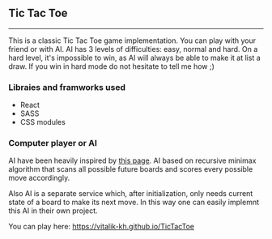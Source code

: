 <h2>Tic Tac Toe</h2>
<hr>
<p>This is a classic Tic Tac Toe game implementation. You can play with your friend or with AI. AI has 3 levels of difficulties:
    easy, normal and hard. On a hard level, it's impossible to win, as AI will always be able to make it at list a draw. If
    you win in hard mode do not hesitate to tell me how ;)
</p>
<h3>Libraies and framworks used</h3>
<ul>
<li>React</li>
<li>SASS</li>
<li>CSS modules</li>
</ul>
<h3>Computer player or AI</h3>
<p>AI have been heavily inspired by
    <a href='https://mostafa-samir.github.io/Tic-Tac-Toe-AI/' target='_blank'>this page</a>. AI based on recursive minimax algorithm that scans all possible future boards and scores every possible
    move accordingly.</p>
<p>Also AI is a separate service which, after initialization, only needs current state of a board to make its next move. In this
    way one can easily implemnt this AI in their own project.
</p>
<p>You can play here:
    <a href='https://vitalik-kh.github.io/TicTacToe/'>https://vitalik-kh.github.io/TicTacToe</a>
</p>